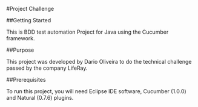 #Project Challenge

##Getting Started

This is BDD test automation Project for Java using the Cucumber framework.

##Purpose

This project was developed by Dario Oliveira to do the technical challenge passed by the company LifeRay.

##Prerequisites

To run this project, you will need Eclipse IDE software, Cucumber (1.0.0) and
Natural (0.7.6) plugins.

